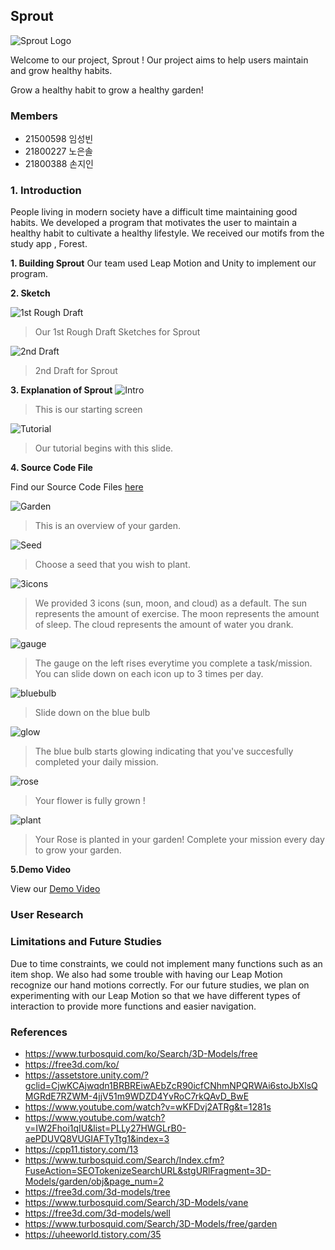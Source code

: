 ## Sprout 
![Sprout Logo](https://github.com/gracenho829/Sprout/blob/master/sprout.png)

Welcome to our project, Sprout ! 
Our project aims to help users maintain and grow healthy habits. 

Grow a healthy habit to grow a healthy garden! 


### Members

- 21500598 임성빈
- 21800227 노은솔
- 21800388 손지인

### 1. Introduction 
People living in modern society have a difficult time maintaining good habits. 
We developed a program that motivates the user to maintain a healthy habit to cultivate a healthy lifestyle.
We received our motifs from the study app , Forest. 


**1. Building Sprout**
Our team used Leap Motion and Unity to implement our program. 

**2. Sketch**

![1st Rough Draft](https://github.com/gracenho829/Sprout/blob/master/1stroughdraft.png)
> Our 1st Rough Draft Sketches for Sprout 

![2nd Draft](https://github.com/gracenho829/Sprout/blob/master/KakaoTalk_Photo_2020-06-06-18-48-26.png)
> 2nd Draft for Sprout 

**3. Explanation of Sprout**
![Intro](https://github.com/gracenho829/Sprout/blob/master/logo.png)
>This is our starting screen 

![Tutorial](https://github.com/gracenho829/Sprout/blob/master/intro.png)
>Our tutorial begins with this slide.

**4. Source Code File**

Find our Source Code Files [here](https://github.com/gracenho829/Sprout/blob/master/HCI%202-3%20Final%20report_Source%20code.docx)

![Garden](https://github.com/gracenho829/Sprout/blob/master/garden.png)
> This is an overview of your garden. 

![Seed](https://github.com/gracenho829/Sprout/blob/master/bluebulb.png)
> Choose a seed that you wish to plant. 

![3icons](https://github.com/gracenho829/Sprout/blob/master/3icons.png)
> We provided 3 icons (sun, moon, and cloud) as a default. The sun represents the amount of exercise. The moon represents the amount of sleep. The cloud represents the amount of water you drank. 

![gauge](https://github.com/gracenho829/Sprout/blob/master/gauge.png)
> The gauge on the left rises everytime you complete a task/mission. You can slide down on each icon up to 3 times per day. 

![bluebulb](https://github.com/gracenho829/Sprout/blob/master/bluebulb.png)
> Slide down on the blue bulb 

![glow](https://github.com/gracenho829/Sprout/blob/master/glow.png)
> The blue bulb starts glowing indicating that you've succesfully completed your daily mission. 

![rose](https://github.com/gracenho829/Sprout/blob/master/rose.png)
> Your flower is fully grown ! 

![plant](https://github.com/gracenho829/Sprout/blob/master/plant.png)
>Your Rose is planted in your garden! Complete your mission every day to grow your garden. 

**5.Demo Video**

View our [Demo Video](https://drive.google.com/file/d/1uxQTkJAahFRxnK7z2ckBsBdYkmXt-AMt/view?usp=sharing)

### User Research 
### Limitations and Future Studies

Due to time constraints, we could not implement many functions such as an item shop. 
We also had some trouble with having our Leap Motion recognize our hand motions correctly.
For our future studies, we plan on experimenting with our Leap Motion so that we have different types of interaction to provide more functions and easier navigation. 

### References 
- https://www.turbosquid.com/ko/Search/3D-Models/free
- https://free3d.com/ko/
- https://assetstore.unity.com/?gclid=CjwKCAjwqdn1BRBREiwAEbZcR90icfCNhmNPQRWAi6stoJbXlsQMGRdE7RZWM-4jjV51m9WDZD4YvRoC7rkQAvD_BwE
- https://www.youtube.com/watch?v=wKFDvj2ATRg&t=1281s
- https://www.youtube.com/watch?v=IW2Fhoi1qIU&list=PLLy27HWGLrB0-aePDUVQ8VUGIAFTyTtg1&index=3
- https://cpp11.tistory.com/13
- https://www.turbosquid.com/Search/Index.cfm?FuseAction=SEOTokenizeSearchURL&stgURlFragment=3D-Models/garden/obj&page_num=2
- https://free3d.com/3d-models/tree
- https://www.turbosquid.com/Search/3D-Models/vane
- https://free3d.com/3d-models/well
- https://www.turbosquid.com/Search/3D-Models/free/garden
- https://uheeworld.tistory.com/35
